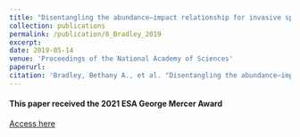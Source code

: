 ```yaml
---
title: "Disentangling the abundance–impact relationship for invasive species"
collection: publications
permalink: /publication/8_Bradley_2019
excerpt: 
date: 2019-05-14
venue: 'Proceedings of the National Academy of Sciences'
paperurl: 
citation: 'Bradley, Bethany A., et al. "Disentangling the abundance–impact relationship for invasive species." Proceedings of the National Academy of Sciences 116.20 (2019): 9919-9924.'
---
```

#### This paper received the 2021 ESA George Mercer Award
[Access here](https://www.pnas.org/doi/abs/10.1073/pnas.1818081116)
